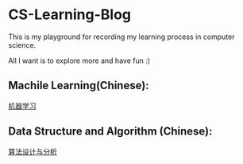 # CS-Learning-Blog
This is my playground for recording my learning process in computer science.

All I want is to explore more and have fun :)

## Machile Learning(Chinese):
[机器学习](https://imported-cheek-98a.notion.site/1af8936f4b74806c951ada7afa990957?pvs=4)

## Data Structure and Algorithm (Chinese):
[算法设计与分析](https://imported-cheek-98a.notion.site/1cc8936f4b748094a465f9b9098f564a?pvs=4)
